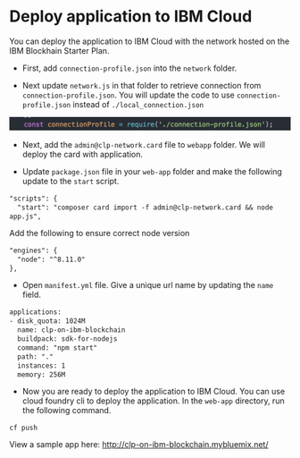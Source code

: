 # Deploy application to IBM Cloud

You can deploy the application to IBM Cloud with the network hosted on the IBM Blockhain Starter Plan.

* First, add `connection-profile.json` into the `network` folder.


* Next update `network.js` in that folder to retrieve connection from `connection-profile.json`.  You will update the code to use `connection-profile.json` instead of `./local_connection.json`

<p align="center">
  <img width="800"  src="doc-images/connection-profile-code.png">
</p>


* Next, add the `admin@clp-network.card` file to `webapp` folder.  We will deploy the card with application.

* Update `package.json` file in your `web-app` folder and make the following update to the `start` script.
```
"scripts": {
  "start": "composer card import -f admin@clp-network.card && node app.js",
```
Add the following to ensure correct node version
```
"engines": {
  "node": "^8.11.0"
},
```

* Open `manifest.yml` file. Give a unique url name by updating the `name` field.
```
applications:
- disk_quota: 1024M
  name: clp-on-ibm-blockchain
  buildpack: sdk-for-nodejs
  command: "npm start"
  path: "."
  instances: 1
  memory: 256M
```

* Now you are ready to deploy the application to IBM Cloud.  You can use cloud foundry cli to deploy the application.  In the `web-app` directory, run the following command.

```
cf push
```

View a sample app here: http://clp-on-ibm-blockchain.mybluemix.net/
